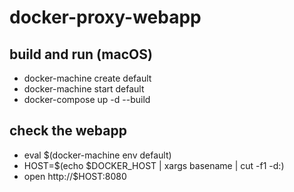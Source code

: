 # docker-proxy-webapp

## build and run (macOS)

* docker-machine create default
* docker-machine start default
* docker-compose up -d --build

## check the webapp

* eval $(docker-machine env default)
* HOST=$(echo $DOCKER_HOST | xargs basename | cut -f1 -d:)
* open http://$HOST:8080
